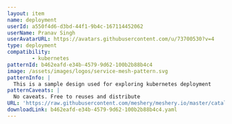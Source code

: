 ```yaml
---
layout: item
name: deployment
userId: a550f4d6-d3bd-44f1-9b4c-167114452062
userName: Pranav Singh
userAvatarURL: https://avatars.githubusercontent.com/u/73700530?v=4
type: deployment
compatibility: 
        - kubernetes
patternId: b462eafd-e34b-4579-9d62-100b2b88b4c4
image: /assets/images/logos/service-mesh-pattern.svg
patternInfo: |
  This is a sample design used for exploring kubernetes deployment
patternCaveats: |
  No caveats. Free to reuses and distribute
URL: 'https://raw.githubusercontent.com/meshery/meshery.io/master/catalog/b462eafd-e34b-4579-9d62-100b2b88b4c4.yaml'
downloadLink: b462eafd-e34b-4579-9d62-100b2b88b4c4.yaml
---
```

